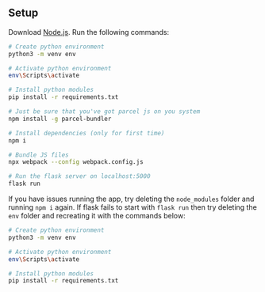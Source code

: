 ## Setup
Download [Node.js](https://nodejs.org/en/download/).
Run the following commands:

``` bash
# Create python environment
python3 -m venv env

# Activate python environment
env\Scripts\activate

# Install python modules
pip install -r requirements.txt

# Just be sure that you've got parcel js on you system
npm install -g parcel-bundler

# Install dependencies (only for first time)
npm i

# Bundle JS files
npx webpack --config webpack.config.js

# Run the flask server on localhost:5000
flask run
```

If you have issues running the app, try deleting the `node_modules` folder and running `npm i` again.
If flask fails to start with `flask run` then try deleting the `env` folder and recreating it with the commands below:

``` bash
# Create python environment
python3 -m venv env

# Activate python environment
env\Scripts\activate

# Install python modules
pip install -r requirements.txt
```
